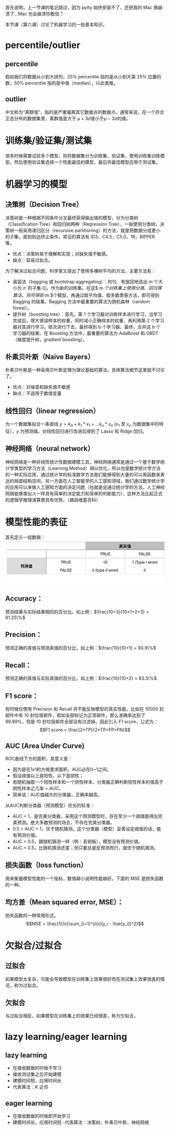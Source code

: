 首先说明，上一节课的笔记跳过，因为 pylty 始终安装不了，还把我的 Mac 搞崩溃了...Mac 也会崩溃你敢信？

本节课（第六课）讨论了机器学习的一些基本知识。
# percentile/outlier
## percentile
假如我们将数据从小到大排列，25% percentile 指的是从小到大第 25% 位置的数，50% percentile 指的是中值（median），以此类推。
## outlier
中文称为“离群值”，指的是严重偏离其它数据点的数据点。通常来说，在一个符合正态分布的数据集里，离群值是大于 $\mu+3\sigma$或小于$\mu-3\sigma$的值。
# 训练集/验证集/测试集
很多时候需要试验多个模型，则将数据集分为训练集、验证集，使用训练集训练模型，然后使用验证集选择一个性能最佳的模型，最后将最佳模型应用于测试集。
# 机器学习的模型
## 决策树（Decision Tree）
决策树是一种根据不同条件分叉最终获得输出值的模型，分为分类树（Classification Tree）和回归树两种（Regression Tree），一般使用分类树。决策树一般采用递归区分（recursive partitioning）的方法，就是把数据分成更小的子集，直到到达终止条件。常见的算法有 ID3，C4.5，C5.0，1R，RIPPER 等。
- 优点：决策树易于理解和实现；对缺失值不敏感。
- 缺点：容易过拟合。

为了解决过拟合问题，科学家又提出了使用多棵树平均的方法，主要方法有：
- 装袋法（bagging 或 bootstrap aggregating）：均匀、有放回地选出 $m$ 个大小为 $n'$ 的子集 $D_{i}$，作为新的训练集。在这$ m $个训练集上使用分类、回归等算法，则可得到$ m $个模型，再通过取平均值、取多数票等方法，即可得到 Bagging 的结果。Bagging 方法中最重要的算法为随机森林（random forest）。
- 提升树（boosting tree）：首先，第 1 个学习器对训练样本进行学习，当学习完成后，增大错误样本的权重，同时减小正确样本的权重，再利用第 2 个学习器对其进行学习，依次进行下去，最终得到 b 个学习器，最终，合并这 b 个学习器的结果。在 Boosting 方法中，最重要的算法为 AdaBoost 和 GBDT（梯度提升树，gradient boosting）。
## 朴素贝叶斯（Naive Bayers）
朴素贝叶斯是一种采用贝叶斯定理为理论基础的算法。具体算法细节这里就不讨论了。
- 优点：对噪音和缺失值不敏感
- 缺点：不适用于数值变量
## 线性回归（linear regression）
为一个数据集拟合一条直线 $y = k_0 + k_1*x_1 + ... k_n*x_n$ ($x_1$ 至 $x_n$ 为数据集中的特征），$y$ 为预测值。对线性回归进行改进后得到了 Lasso 和 Ridge 回归。
## 神经网络（neural network）
神经网络是一种非线性统计性数据建模工具，神经网络通常是通过一个基于数学统计学类型的学习方法（Learning Method）得以优化，所以也是数学统计学方法的一种实际应用，通过统计学的标准数学方法我们能够得到大量的可以用函数来表达的局部结构空间，另一方面在人工智能学的人工感知领域，我们通过数学统计学的应用可以来做人工感知方面的决定问题（也就是说通过统计学的方法，人工神经网络能够类似人一样具有简单的决定能力和简单的判断能力），这种方法比起正式的逻辑学推理演算更具有优势。（摘自维基百科）
# 模型性能的表征
首先定义一组数据：
![](pics/confusion_matrix.png)

## Accuracy：
预测结果与实际结果相同的百分比，如上例：$\frac{10+3}{10+1+2+3} = 81.25\%$
## Precision：
预测正确的真值与预测真值的百分比，如上例：$\frac{10}{10+1} = 90.9\%$
## Recall：
预测正确的真值与实际真值的百分比，如上例：$\frac{10}{10+2} = 83.3\%$
## F1 score：
有时候仅使用 Precision 和 Recall 并不能反映模型的真实性能，比如在 10000 封邮件中有 10 封垃圾邮件，假如全部标记为正常邮件，那么准确率达到了 99.99%，但是 10 封垃圾邮件全部没有过滤掉。因此引入 F1 score，公式为：
$$F1 score = \frac{2*TP}{2*TP+FP+FN}$$
## AUC (Area Under Curve)
ROC曲线下方的面积，其意义是：

- 因为是在1x1的方格里求面积，AUC必在0~1之间。
- 假设阈值以上是阳性，以下是阴性；
- 若随机抽取一个阳性样本和一个阴性样本，分类器正确判断阳性样本的值高于阴性样本之几率 = *AUC*。
- 简单说：AUC值越大的分类器，正确率越高。

从AUC判断分类器（预测模型）优劣的标准：

- AUC = 1，是完美分类器，采用这个预测模型时，存在至少一个阈值能得出完美预测。绝大多数预测的场合，不存在完美分类器。
- 0.5 < AUC < 1，优于随机猜测。这个分类器（模型）妥善设定阈值的话，能有预测价值。
- AUC = 0.5，跟随机猜测一样（例：丢铜板），模型没有预测价值。
- AUC < 0.5，比随机猜测还差；但只要总是反预测而行，就优于随机猜测。
## 损失函数（loss function）
用来衡量模型性能的一个指标，数值越小说明性能越好。下面的 MSE 是损失函数的一种。
## 均方差（Mean squared error, MSE）：
损失函数的一种常用形式。
$$MSE = \frac{1}{n}\sum_{i=1}^{n}{(y_i - \hat{y_i})^2}$$
# 欠拟合/过拟合
## 过拟合
如果模型太复杂，可能会导致模型在训练集上效果很好而在测试集上效果很差的情况，称为过拟合。
## 欠拟合
与过拟合相反，如果模型在训练集上的效果已经很差，称为欠拟合。
# lazy learning/eager learning
## lazy learning
- 在接收数据的时候不学习
- 接收测试集之后开始建模
- 建模时间短，应用时间长
- 代表算法：K 近邻
## eager learning
- 在接收数据的时候即开始学习
- 建模时间长，应用时间短
-代表算法：决策树，朴素贝叶斯，神经网络

